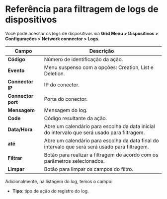 # Referência para filtragem de logs de dispositivos

Você pode acessar os logs de dispositivos via **Grid Menu > Dispositivos > Configurações > Network connector > Logs.**

| Campo | Descrição |
| --- | --- |
| **Código** | Número de identificação da ação. |
| **Evento** | Menu suspenso com a opções: Creation, List e Deletion. |
| **Connector IP** | IP do conector. |
| **Connector port** | Porta do conector. |
| **Mensagem** | Mensagem do log. |
| **Code** | Código resultante da ação. |
| **Data/Hora** | Abre um calendário para escolha da data inicial do intervalo que será usado para filtragem. |
| **até** | Abre um calendário para escolha da data final do intervalo que será será usado para filtragem. |
| **Filtrar** | Botão para realizar a filtragem de acordo com os parâmetros selecionados. |
| **Limpar** | Botão para limpar os campos do filtro. |

Adicionalmente, na listagem do log, temos o campo:

- **Tipo**: tipo de ação do registro do log.
